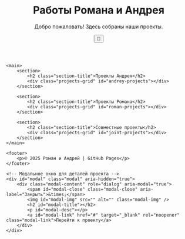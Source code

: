 <!DOCTYPE html>
<html lang="ru">
<head>
    <meta charset="UTF-8" />
    <meta name="viewport" content="width=device-width, initial-scale=1.0" />
    <title>Работы Романа и Андрея</title>
    <link rel="stylesheet" href="style.css" />
    <script src="script.js" defer></script>
</head>
<body>
    <header>
        <h1>Работы Романа и Андрея</h1>
        <p>Добро пожаловать! Здесь собраны наши проекты.</p>
        <button id="theme-toggle" aria-label="Переключить тему" title="Переключить тему">🌙</button>
    </header>

    <main>
        <section>
            <h2 class="section-title">Проекты Андрея</h2>
            <div class="projects-grid" id="andrey-projects"></div>
        </section>

        <section>
            <h2 class="section-title">Проекты Романа</h2>
            <div class="projects-grid" id="roman-projects"></div>
        </section>

        <section>
            <h2 class="section-title">Совместные проекты</h2>
            <div class="projects-grid" id="joint-projects"></div>
        </section>
    </main>

    <footer>
        <p>© 2025 Роман и Андрей | GitHub Pages</p>
    </footer>

    <!-- Модальное окно для деталей проекта -->
    <div id="modal" class="modal" aria-hidden="true">
        <div class="modal-content" role="dialog" aria-modal="true">
            <span id="modal-close" class="modal-close" aria-label="Закрыть">&times;</span>
            <img id="modal-img" src="" alt="" class="modal-img" />
            <h2 id="modal-title"></h2>
            <p id="modal-desc"></p>
            <a id="modal-link" href="#" target="_blank" rel="noopener" class="modal-link">Перейти к проекту</a>
        </div>
    </div>
</body>
</html>
